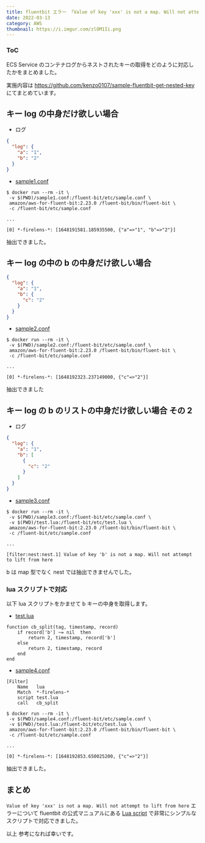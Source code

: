 ```yaml
---
title: fluentbit エラー 「Value of key 'xxx' is not a map. Will not attempt to lift from here」対応
date: 2022-03-13
category: AWS
thumbnail: https://i.imgur.com/zlOM1Ii.png
---
```


<div class="toc">
<div class="toc-content">
<h3 class="menu-label">ToC</h3>
<!-- toc -->
</div>
</div>

ECS Service のコンテナログからネストされたキーの取得をどのように対応したかをまとめました。

実施内容は https://github.com/kenzo0107/sample-fluentbit-get-nested-key にてまとめています。

## キー log の中身だけ欲しい場合

- ログ

```json
{
  "log": {
    "a": "1",
    "b": "2"
  }
}
```

- [sample1.conf](https://github.com/kenzo0107/sample-fluentbit-get-nested-key/blob/main/sample1.conf)

```console
$ docker run --rm -it \
 -v $(PWD)/sample1.conf:/fluent-bit/etc/sample.conf \
 amazon/aws-for-fluent-bit:2.23.0 /fluent-bit/bin/fluent-bit \
 -c /fluent-bit/etc/sample.conf

...

[0] *-firelens-*: [1648191581.185935500, {"a"=>"1", "b"=>"2"}]
```

抽出できました。

## キー log の中の b の中身だけ欲しい場合

```json
{
  "log": {
    "a": "1",
    "b": {
      "c": "2"
    }
  }
}
```

- [sample2.conf](https://github.com/kenzo0107/sample-fluentbit-get-nested-key/blob/main/sample2.conf)

```console
$ docker run --rm -it \
 -v $(PWD)/sample2.conf:/fluent-bit/etc/sample.conf \
 amazon/aws-for-fluent-bit:2.23.0 /fluent-bit/bin/fluent-bit \
 -c /fluent-bit/etc/sample.conf

...

[0] *-firelens-*: [1648192323.237149000, {"c"=>"2"}]
```

抽出できました

## キー log の b のリストの中身だけ欲しい場合 その 2

- ログ

```json
{
  "log": {
    "a": "1",
    "b": [
      {
        "c": "2"
      }
    ]
  }
}
```

- [sample3.conf](https://github.com/kenzo0107/sample-fluentbit-get-nested-key/blob/main/sample3.conf)

```console
$ docker run --rm -it \
 -v $(PWD)/sample3.conf:/fluent-bit/etc/sample.conf \
 -v $(PWD)/test.lua:/fluent-bit/etc/test.lua \
 amazon/aws-for-fluent-bit:2.23.0 /fluent-bit/bin/fluent-bit \
 -c /fluent-bit/etc/sample.conf

...

[filter:nest:nest.1] Value of key 'b' is not a map. Will not attempt to lift from here
```

b は map 型でなく nest では抽出できませんでした。

### lua スクリプトで対応

以下 lua スクリプトをかませて b キーの中身を取得します。

- [test.lua](https://github.com/kenzo0107/sample-fluentbit-get-nested-key/blob/main/test.lua)

```
function cb_split(tag, timestamp, record)
    if record['b'] ~= nil  then
        return 2, timestamp, record['b']
    else
        return 2, timestamp, record
    end
end
```

- [sample4.conf](https://github.com/kenzo0107/sample-fluentbit-get-nested-key/blob/main/sample4.conf)

```
[Filter]
    Name   lua
    Match  *-firelens-*
    script test.lua
    call   cb_split
```

```console
$ docker run --rm -it \
 -v $(PWD)/sample4.conf:/fluent-bit/etc/sample.conf \
 -v $(PWD)/test.lua:/fluent-bit/etc/test.lua \
 amazon/aws-for-fluent-bit:2.23.0 /fluent-bit/bin/fluent-bit \
 -c /fluent-bit/etc/sample.conf

...

[0] *-firelens-*: [1648192853.650025200, {"c"=>"2"}]
```

抽出できました。

## まとめ

`Value of key 'xxx' is not a map. Will not attempt to lift from here` エラーについて
fluentbit の公式マニュアルにある [Lua script](https://docs.fluentbit.io/manual/pipeline/filters/lua#lua-script) で非常にシンプルなスクリプトで対応できました。

以上
参考になれば幸いです。
